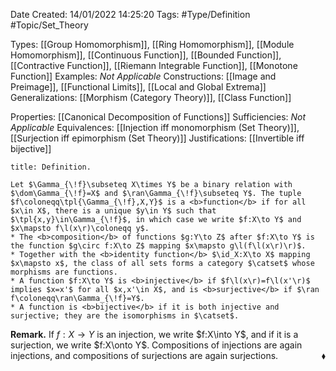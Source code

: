 <div class="topSpace"></div>

Date Created: 14/01/2022 14:25:20
Tags: #Type/Definition #Topic/Set_Theory

Types: [[Group Homomorphism]], [[Ring Homomorphism]], [[Module Homomorphism]], [[Continuous Function]], [[Bounded Function]], [[Contractive Function]], [[Riemann Integrable Function]], [[Monotone Function]]
Examples: <i>Not Applicable</i>
Constructions: [[Image and Preimage]], [[Functional Limits]], [[Local and Global Extrema]]
Generalizations: [[Morphism (Category Theory)]], [[Class Function]]

Properties: [[Canonical Decomposition of Functions]]
Sufficiencies: <i>Not Applicable</i>
Equivalences: [[Injection iff monomorphism (Set Theory)]], [[Surjection iff epimorphism (Set Theory)]]
Justifications: [[Invertible iff bijective]]

``` ad-Definition
title: Definition.

Let $\Gamma_{\!f}\subseteq X\times Y$ be a binary relation with $\dom\Gamma_{\!f}=X$ and $\ran\Gamma_{\!f}\subseteq Y$. The tuple $f\coloneqq\tpl{\Gamma_{\!f},X,Y}$ is a <b>function</b> if for all $x\in X$, there is a unique $y\in Y$ such that $\tpl{x,y}\in\Gamma_{\!f}$, in which case we write $f:X\to Y$ and $x\mapsto f\l(x\r)\coloneqq y$.
* The <b>composition</b> of functions $g:Y\to Z$ after $f:X\to Y$ is the function $g\circ f:X\to Z$ mapping $x\mapsto g\l(f\l(x\r)\r)$.
* Together with the <b>identity function</b> $\id_X:X\to X$ mapping $x\mapsto x$, the class of all sets forms a category $\catset$ whose morphisms are functions.
* A function $f:X\to Y$ is <b>injective</b> if $f\l(x\r)=f\l(x'\r)$ implies $x=x'$ for all $x,x'\in X$, and is <b>surjective</b> if $\ran f\coloneqq\ran\Gamma_{\!f}=Y$.
* A function is <b>bijective</b> if it is both injective and surjective; they are the isomorphisms in $\catset$.

```

<b>Remark.</b> If $f:X\to Y$ is an injection, we write $f:X\into Y$, and if it is a surjection, we write $f:X\onto Y$. Compositions of injections are again injections, and compositions of surjections are again surjections.<span style="float:right;">$\blacklozenge$</span>
